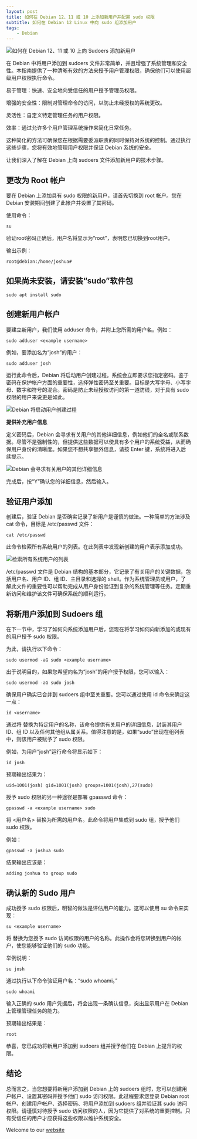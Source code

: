 ```yaml
---
layout: post
title: 如何在 Debian 12、11 或 10 上添加新用户并配置 sudo 权限
subtitle: 如何在 Debian 12 Linux 中向 sudo 组添加用户
tags:
    - Debian
---
```


![如何在 Debian 12、11 或 10 上向 Sudoers 添加新用户](https://raw.githubusercontent.com/huijingfei/huijingfei.github.io/master/images/sudoer/How-to-Add-a-New-User-to-Sudoers-on-Debian.webp)

在 Debian 中将用户添加到 sudoers 文件非常简单，并且增强了系统管理和安全性。本指南提供了一种清晰有效的方法来授予用户管理权限，确保他们可以使用超级用户权限执行命令。

易于管理：快速、安全地向受信任的用户授予管理员权限。

增强的安全性：限制对管理命令的访问，以防止未经授权的系统更改。

灵活性：自定义特定管理任务的用户权限。

效率：通过允许多个用户管理系统操作来简化日常任务。

这种简化的方法可确保您在根据需要委派职责的同时保持对系统的控制。通过执行这些步骤，您将有效地管理用户权限并保证 Debian 系统的安全。

让我们深入了解在 Debian 上向 sudoers 文件添加新用户的技术步骤。

## 更改为 Root 帐户

要在 Debian 上添加具有 sudo 权限的新用户，请首先切换到 root 帐户。您在 Debian 安装期间创建了此帐户并设置了其密码。

使用命令：
```
su
```

验证root密码正确后，用户名将显示为“root”，表明您已切换到root用户。

输出示例：
```
root@debian:/home/joshua# 
```
## 如果尚未安装，请安装“sudo”软件包
```
sudo apt install sudo
```
## 创建新用户帐户

要建立新用户，我们使用 adduser 命令，并附上您所需的用户名。例如：
```
sudo adduser <example username>
```
例如，要添加名为“josh”的用户：
```
sudo adduser josh
```
运行此命令后，Debian 将启动用户创建过程。系统会立即要求您指定密码。鉴于密码在保护帐户方面的重要性，选择弹性密码至关重要。目标是大写字母、小写字母、数字和符号的混合。密码是防止未经授权访问的第一道防线，对于具有 sudo 权限的用户来说更是如此。

![Debian 将启动用户创建过程](https://raw.githubusercontent.com/huijingfei/huijingfei.github.io/master/images/sudoer/example-set-new-password-on-new-user-account-on-debian.png)

**提供补充用户信息**

定义密码后，Debian 会寻求有关用户的其他详细信息，例如他们的全名或联系数据。尽管不是强制性的，但提供这些数据可以使具有多个用户的系统受益，从而确保用户身份的清晰度。如果您不想共享额外信息，请按 Enter 键，系统将进入后续提示。

![Debian 会寻求有关用户的其他详细信息](https://raw.githubusercontent.com/huijingfei/huijingfei.github.io/master/images/sudoer/new-user-added-to-debian-all-information-is-correct.png)

完成后，按“Y”确认您的详细信息，然后输入。

## 验证用户添加

创建后，验证 Debian 是否确实记录了新用户是谨慎的做法。一种简单的方法涉及 cat 命令，目标是 /etc/passwd 文件：
```
cat /etc/passwd
```
此命令检索所有系统用户的列表。在此列表中发现新创建的用户表示添加成功。

![检索所有系统用户的列表](https://raw.githubusercontent.com/huijingfei/huijingfei.github.io/master/images/sudoer/list-users-to-confirm-sudo-status-on-debian-linux.png)

/etc/passwd 文件是 Debian 结构的基本部分，它记录了有关用户的关键数据，包括用户名、用户 ID、组 ID、主目录和选择的 shell。作为系统管理员或用户，了解此文件的重要性可以帮助完成从用户身份验证到复杂的系统管理等任务。定期重新访问和维护该文件可确保系统的顺利运行。

## 将新用户添加到 Sudoers 组

在下一节中，学习了如何向系统添加用户后，您现在将学习如何向新添加的或现有的用户授予 sudo 权限。

为此，请执行以下命令：
```
sudo usermod -aG sudo <example username>
```
出于说明目的，如果您希望向名为“josh”的用户授予权限，您可以输入：
```
sudo usermod -aG sudo josh
```
确保用户确实已合并到 sudoers 组中至关重要。您可以通过使用 id 命令来确定这一点：
```
id <username>
```
通过将 <username> 替换为特定用户的名称，该命令提供有关用户的详细信息，封装其用户 ID、组 ID 以及任何其他组从属关系。值得注意的是，如果“sudo”出现在组列表中，则该用户被赋予了 sudo 权限。

例如，为用户“josh”运行命令将显示如下：
```
id josh
```
预期输出结果为：
```
uid=1001(josh) gid=1001(josh) groups=1001(josh),27(sudo)
```
授予 sudo 权限的另一种途径是部署 gpasswd 命令：
```
gpasswd -a <example username> sudo
```
将 <用户名> 替换为所需的用户名。此命令将用户集成到 sudo 组，授予他们 sudo 权限。

例如：
```
gpasswd -a joshua sudo
```
结果输出应该是：
```
adding joshua to group sudo
```
## 确认新的 Sudo 用户

成功授予 sudo 权限后，明智的做法是评估用户的能力。这可以使用 su 命令来实现：
```
su <example username>
```
将 <username> 替换为您授予 sudo 访问权限的用户的名称。此操作会将您转换到用户的帐户，使您能够验证他们的 sudo 功能。

举例说明：
```
su josh
```
通过执行以下命令验证用户名：“sudo whoami。”
```
sudo whoami
```
输入正确的 sudo 用户凭据后，将会出现一条确认信息，突出显示用户在 Debian 上管理管理任务的能力。

预期输出结果是：
```
root
```
恭喜，您已成功将新用户添加到 sudoers 组并授予他们在 Debian 上提升的权限。

## 结论

总而言之，当您想要将新用户添加到 Debian 上的 sudoers 组时，您可以创建用户帐户、设置其密码并授予他们 sudo 访问权限。此过程要求您登录 Debian root 帐户、创建用户帐户、选择密码、将用户添加到 sudoers 组并验证其 sudo 访问权限。请谨慎对待授予 sudo 访问权限的人，因为它提供了对系统的重要控制。只有受信任的用户才应获得这些权限以维护系统安全。

Welcome to our [website](https://blog.tigress.cc/)
